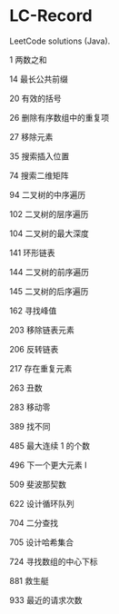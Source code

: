 # LC-Record

LeetCode solutions (Java).

1   两数之和

14  最长公共前缀

20  有效的括号

26  删除有序数组中的重复项

27  移除元素

35  搜索插入位置

74  搜索二维矩阵

94  二叉树的中序遍历

102 二叉树的层序遍历

104 二叉树的最大深度

141 环形链表

144 二叉树的前序遍历

145 二叉树的后序遍历

162 寻找峰值

203 移除链表元素

206 反转链表

217 存在重复元素

263 丑数

283 移动零

389 找不同

485 最大连续 1 的个数

496 下一个更大元素 I

509 斐波那契数

622 设计循环队列

704 二分查找

705 设计哈希集合

724 寻找数组的中心下标

881 救生艇

933 最近的请求次数

